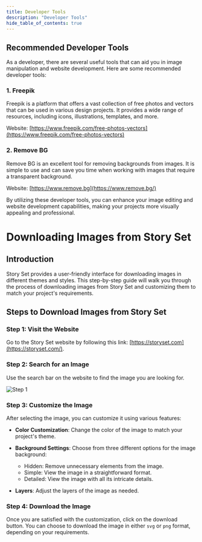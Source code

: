 ```yaml
---
title: Developer Tools
description: "Developer Tools"
hide_table_of_contents: true
---
```


## Recommended Developer Tools

As a developer, there are several useful tools that can aid you in image manipulation and website development. Here are some recommended developer tools:

### 1. Freepik
Freepik is a platform that offers a vast collection of free photos and vectors that can be used in various design projects. It provides a wide range of resources, including icons, illustrations, templates, and more.

Website: [https://www.freepik.com/free-photos-vectors](https://www.freepik.com/free-photos-vectors)

### 2. Remove BG
Remove BG is an excellent tool for removing backgrounds from images. It is simple to use and can save you time when working with images that require a transparent background.

Website: [https://www.remove.bg](https://www.remove.bg/)

By utilizing these developer tools, you can enhance your image editing and website development capabilities, making your projects more visually appealing and professional.


# Downloading Images from Story Set

## Introduction
Story Set provides a user-friendly interface for downloading images in different themes and styles. This step-by-step guide will walk you through the process of downloading images from Story Set and customizing them to match your project's requirements.

## Steps to Download Images from Story Set

### Step 1: Visit the Website
Go to the Story Set website by following this link: [https://storyset.com](https://storyset.com/).

### Step 2: Search for an Image
Use the search bar on the website to find the image you are looking for.

![Step 1](/icp/49/step-1.png)

### Step 3: Customize the Image
After selecting the image, you can customize it using various features:

- **Color Customization**: Change the color of the image to match your project's theme.

- **Background Settings**: Choose from three different options for the image background:
  - Hidden: Remove unnecessary elements from the image.
  - Simple: View the image in a straightforward format.
  - Detailed: View the image with all its intricate details.

- **Layers**: Adjust the layers of the image as needed.

### Step 4: Download the Image
Once you are satisfied with the customization, click on the download button. You can choose to download the image in either `svg` or `png` format, depending on your requirements.